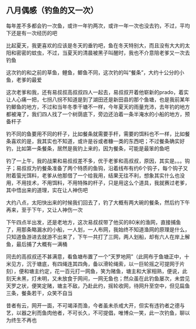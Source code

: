 ## 八月偶感（钓鱼的又一次） ##

每年差不多都会钓一次鱼，或许一年钓两次，或许一年一次也没去钓，不过，平均下还是有一次经历的吧

 

比起夏天，我更喜欢的应该是冬天的垂钓吧，鱼在冬天特别大，而且没有大大的太阳和密密的蚊虫，不过，当夏天的清晨被黑子叫醒时，我也不介意陪老爹又一次去钓鱼

 

这次钓的和之前的草鱼，鲤鱼，鲫鱼不同，这次钓的叫“餐条”，大约十公分的小鱼，老爹的最爱

 

这次老爹和我，还有易叔叔高叔叔四人一起去，易叔叔开着他崭新的prado，着实让人心痛一把，七拐八拐不知道是到了湖田还是新田县的那个鱼塘，也是我前某年钓鲫鱼的地方，不过和当年冬季干塘不一样，今年夏天的雨量充沛，去年钓的地方都被淹了，我们四人找了一个树荫底下，旁边还泊着一条半淹水的小船的地方，预备杆子

 

钓不同的鱼要用不同的杆子，比如餐条就需要手杆，需要的饵料也不一样，比如餐条喜欢的是，我其实也不知道，或许是谷或者糠一类的东西吧；不过餐条确实好钓，比如第一条餐条，居然是我钓上来的，因为餐条，可能是最笨的鱼吧

 

钓了一上午，我的战果和易叔叔差不多，优于老爹和高叔叔，原因，其实是。。。钩子；易叔叔为钓餐条准备了两个特质的鱼钩，沿着线布有约6个钩子，每个钩子又附着萤光饵料，老爹从他那借了一个给我用，结果无往不利，想象其实什么也没用，不用技术，不用饵料，不用特殊的杆子，只是用这么个道具，我就赛过老爹，其中悟出来的道理，实在让人神伤吧

 

大约八点，太阳快出来的时候我们回去了，钓了大概有两大碗的餐条，然后约下午再来，至于下午，又让人神伤一次

 

下午四点半出发，还是老地方，这次易叔叔带了他买的80米的渔网，直接捕鱼了，用那条略漏水的小船，一人划，一人布网，我始终不知道渔网的原理是什么，只知道鱼游进去就游不出来了，下午一共打了三网，两人划船，却有六人在岸上解鱼，最后捕了大概有一满桶

 

同去的高叔叔还不甚满意，看鱼塘布置了一个“天罗地网”（此网布于鱼塘正中，十米见方，沉于塘底，有四绳连其四角，备以滑轮绳索，以一巨轮摇之可提网于片刻），便和塘主约定，花一百元打一网鱼，笑为赌鱼，塘主和大家相熟，便说，此刻天未黑，灯未明，又未放食于网间，一网无鱼也；然众虽在此钓鱼屡次，未尝见天罗之状，便笑定赌，塘主不敌，乃赴此约，摇轮收网，待网升至空中，但见扁鱼三条，餐条若干，众笑不自当

 

昔者有云，网开一面，不可竭泽而渔，今者虽未杀戒大开，但实有违钓者之德与艺，以器之利而鱼肉他者，不可长久，不可提倡，唯博众一笑，此一次钓鱼，聊以为终生不再也
